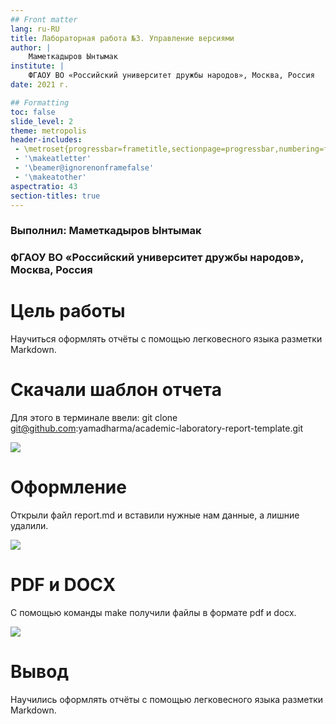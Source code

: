 ```yaml
---
## Front matter
lang: ru-RU
title: Лабораторная работа №3. Управление версиями
author: |
	Маметкадыров Ынтымак
institute: |
	ФГАОУ ВО «Российский университет дружбы народов», Москва, Россия
date: 2021 г.

## Formatting
toc: false
slide_level: 2
theme: metropolis
header-includes: 
 - \metroset{progressbar=frametitle,sectionpage=progressbar,numbering=fraction}
 - '\makeatletter'
 - '\beamer@ignorenonframefalse'
 - '\makeatother'
aspectratio: 43
section-titles: true
---
```


### Выполнил: Маметкадыров Ынтымак

### ФГАОУ ВО «Российский университет дружбы народов», Москва, Россия


# Цель работы

Научиться оформлять отчёты с помощью легковесного языка разметки Markdown.

# Скачали шаблон отчета

Для этого в терминале ввели: git clone git@github.com:yamadharma/academic-laboratory-report-template.git

![](/home/itmametkadihrov/Изображения/lab03/1.png)


# Оформление

Открыли файл report.md и вставили нужные нам данные, а лишние удалили.

![](/home/itmametkadihrov/Изображения/lab03/2.png)

# PDF и DOCX

С помощью команды make получили файлы в формате pdf и docx.

![](/home/itmametkadihrov/Изображения/lab03/3.png)

# Вывод

Научились оформлять отчёты с помощью легковесного языка разметки Markdown.
